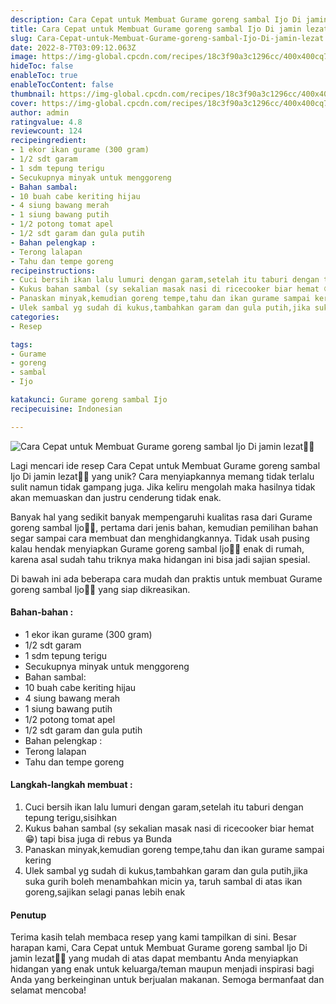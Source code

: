 ```yaml
---
description: Cara Cepat untuk Membuat Gurame goreng sambal Ijo Di jamin lezat"
title: Cara Cepat untuk Membuat Gurame goreng sambal Ijo Di jamin lezat
slug: Cara-Cepat-untuk-Membuat-Gurame-goreng-sambal-Ijo-Di-jamin-lezat
date: 2022-8-7T03:09:12.063Z
image: https://img-global.cpcdn.com/recipes/18c3f90a3c1296cc/400x400cq70/photo.jpg
hideToc: false
enableToc: true
enableTocContent: false
thumbnail: https://img-global.cpcdn.com/recipes/18c3f90a3c1296cc/400x400cq70/photo.jpg
cover: https://img-global.cpcdn.com/recipes/18c3f90a3c1296cc/400x400cq70/photo.jpg
author: admin
ratingvalue: 4.8
reviewcount: 124
recipeingredient:
- 1 ekor ikan gurame (300 gram)
- 1/2 sdt garam
- 1 sdm tepung terigu
- Secukupnya minyak untuk menggoreng
- Bahan sambal:
- 10 buah cabe keriting hijau
- 4 siung bawang merah
- 1 siung bawang putih
- 1/2 potong tomat apel
- 1/2 sdt garam dan gula putih
- Bahan pelengkap :
- Terong lalapan
- Tahu dan tempe goreng
recipeinstructions:
- Cuci bersih ikan lalu lumuri dengan garam,setelah itu taburi dengan tepung terigu,sisihkan
- Kukus bahan sambal (sy sekalian masak nasi di ricecooker biar hemat 😁) tapi bisa juga di rebus ya Bunda
- Panaskan minyak,kemudian goreng tempe,tahu dan ikan gurame sampai kering
- Ulek sambal yg sudah di kukus,tambahkan garam dan gula putih,jika suka gurih boleh menambahkan micin ya, taruh sambal di atas ikan goreng,sajikan selagi panas lebih enak
categories:
- Resep

tags:
- Gurame
- goreng
- sambal
- Ijo

katakunci: Gurame goreng sambal Ijo
recipecuisine: Indonesian

---
```


![Cara Cepat untuk Membuat Gurame goreng sambal Ijo Di jamin lezat👩‍🍳](https://img-global.cpcdn.com/recipes/18c3f90a3c1296cc/400x400cq70/photo.jpg)

Lagi mencari ide resep Cara Cepat untuk Membuat Gurame goreng sambal Ijo Di jamin lezat👩‍🍳 yang unik? Cara menyiapkannya memang tidak terlalu sulit namun tidak gampang juga. Jika keliru mengolah maka hasilnya tidak akan memuaskan dan justru cenderung tidak enak.

Banyak hal yang sedikit banyak mempengaruhi kualitas rasa dari Gurame goreng sambal Ijo👩‍🍳, pertama dari jenis bahan, kemudian pemilihan bahan segar sampai cara membuat dan menghidangkannya. Tidak usah pusing kalau hendak menyiapkan Gurame goreng sambal Ijo👩‍🍳 enak di rumah, karena asal sudah tahu triknya maka hidangan ini bisa jadi sajian spesial.

Di bawah ini ada beberapa cara mudah dan praktis untuk membuat Gurame goreng sambal Ijo👩‍🍳 yang siap dikreasikan.

<!--inarticleads1-->

#### Bahan-bahan :

- 1 ekor ikan gurame (300 gram)
- 1/2 sdt garam
- 1 sdm tepung terigu
- Secukupnya minyak untuk menggoreng
- Bahan sambal:
- 10 buah cabe keriting hijau
- 4 siung bawang merah
- 1 siung bawang putih
- 1/2 potong tomat apel
- 1/2 sdt garam dan gula putih
- Bahan pelengkap :
- Terong lalapan
- Tahu dan tempe goreng

<!--inarticleads2-->

#### Langkah-langkah membuat :

1. Cuci bersih ikan lalu lumuri dengan garam,setelah itu taburi dengan tepung terigu,sisihkan
1. Kukus bahan sambal (sy sekalian masak nasi di ricecooker biar hemat 😁) tapi bisa juga di rebus ya Bunda
1. Panaskan minyak,kemudian goreng tempe,tahu dan ikan gurame sampai kering
1. Ulek sambal yg sudah di kukus,tambahkan garam dan gula putih,jika suka gurih boleh menambahkan micin ya, taruh sambal di atas ikan goreng,sajikan selagi panas lebih enak

#### Penutup

Terima kasih telah membaca resep yang kami tampilkan di sini. Besar harapan kami, Cara Cepat untuk Membuat Gurame goreng sambal Ijo Di jamin lezat👩‍🍳 yang mudah di atas dapat membantu Anda menyiapkan hidangan yang enak untuk keluarga/teman maupun menjadi inspirasi bagi Anda yang berkeinginan untuk berjualan makanan. Semoga bermanfaat dan selamat mencoba!